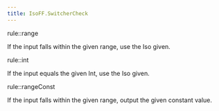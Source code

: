```yaml
---
title: IsoFF.SwitcherCheck
---
```


rule::range

If the input falls within the given range, use the Iso given.

rule::int

If the input equals the given Int, use the Iso given.

rule::rangeConst

If the input falls within the given range, output the given constant value.